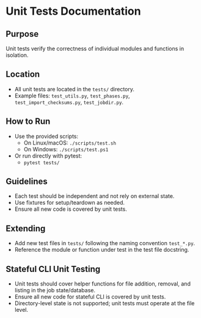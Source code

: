 # Unit Tests Documentation

## Purpose
Unit tests verify the correctness of individual modules and functions in isolation.

## Location
- All unit tests are located in the `tests/` directory.
- Example files: `test_utils.py`, `test_phases.py`, `test_import_checksums.py`, `test_jobdir.py`.

## How to Run
- Use the provided scripts:
  - On Linux/macOS: `./scripts/test.sh`
  - On Windows: `./scripts/test.ps1`
- Or run directly with pytest:
  - `pytest tests/`

## Guidelines
- Each test should be independent and not rely on external state.
- Use fixtures for setup/teardown as needed.
- Ensure all new code is covered by unit tests.

## Extending
- Add new test files in `tests/` following the naming convention `test_*.py`.
- Reference the module or function under test in the test file docstring.

## Stateful CLI Unit Testing
- Unit tests should cover helper functions for file addition, removal, and listing in the job state/database.
- Ensure all new code for stateful CLI is covered by unit tests.
- Directory-level state is not supported; unit tests must operate at the file level.
